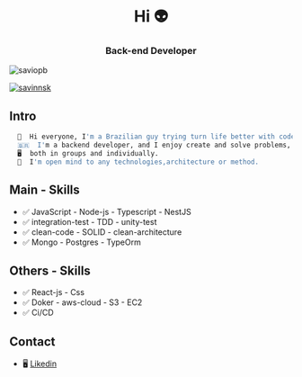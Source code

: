 <h1 align="center">Hi 👽</h1>
<h3 align="center">Back-end Developer</h3>

<p align="left"> <img src="https://komarev.com/ghpvc/?username=saviopb&label=Profile%20views&color=0e75b6&style=flat" alt="saviopb" /> </p>


<p align="left"> <a href="https://twitter.com/savinnsk" target="blank"><img src="https://img.shields.io/twitter/follow/savinnsk?logo=twitter&style=for-the-badge" alt="savinnsk" /></a> </p>

## Intro

```zsh 
  🧑  Hi everyone, I'm a Brazilian guy trying turn life better with code...
  🇧🇷  I'm a backend developer, and I enjoy create and solve problems,
  🖥️  both in groups and individually.
  🤯  I'm open mind to any technologies,architecture or method.
```

## Main - Skills 

- ✅  JavaScript - Node-js - Typescript - NestJS
- ✅  integration-test - TDD -  unity-test 
- ✅  clean-code - SOLID - clean-architecture
- ✅  Mongo - Postgres - TypeOrm 


## Others - Skills

- ✅  React-js - Css 
- ✅  Doker - aws-cloud - S3 - EC2
- ✅  Ci/CD


## Contact


- 🖥️ [Likedin](https://www.linkedin.com/in/s%C3%A1vio-pican%C3%A7o-b739a518a)





